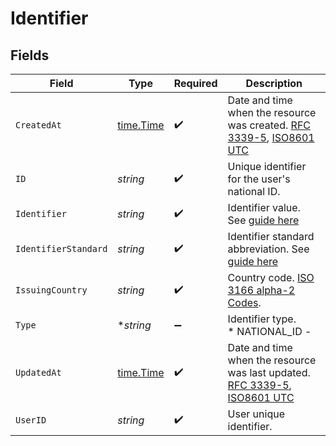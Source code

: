 # Identifier


## Fields

| Field                                                                                                                                                                                            | Type                                                                                                                                                                                             | Required                                                                                                                                                                                         | Description                                                                                                                                                                                      |
| ------------------------------------------------------------------------------------------------------------------------------------------------------------------------------------------------ | ------------------------------------------------------------------------------------------------------------------------------------------------------------------------------------------------ | ------------------------------------------------------------------------------------------------------------------------------------------------------------------------------------------------ | ------------------------------------------------------------------------------------------------------------------------------------------------------------------------------------------------ |
| `CreatedAt`                                                                                                                                                                                      | [time.Time](https://pkg.go.dev/time#Time)                                                                                                                                                        | :heavy_check_mark:                                                                                                                                                                               | Date and time when the resource was created. [RFC 3339-5](https://datatracker.ietf.org/doc/html/rfc3339#section-5.6), [ISO8601 UTC](https://www.iso.org/iso-8601-date-and-time-format.html)      |
| `ID`                                                                                                                                                                                             | *string*                                                                                                                                                                                         | :heavy_check_mark:                                                                                                                                                                               | Unique identifier for the user's national ID.                                                                                                                                                    |
| `Identifier`                                                                                                                                                                                     | *string*                                                                                                                                                                                         | :heavy_check_mark:                                                                                                                                                                               | Identifier value. See [guide here](/guides/users_and_accounts/identifiers.md)                                                                                                                    |
| `IdentifierStandard`                                                                                                                                                                             | *string*                                                                                                                                                                                         | :heavy_check_mark:                                                                                                                                                                               | Identifier standard abbreviation. See [guide here](/guides/users_and_accounts/identifiers.md)                                                                                                    |
| `IssuingCountry`                                                                                                                                                                                 | *string*                                                                                                                                                                                         | :heavy_check_mark:                                                                                                                                                                               | Country code. [ISO 3166 alpha-2 Codes](https://en.wikipedia.org/wiki/ISO_3166-1_alpha-2).                                                                                                        |
| `Type`                                                                                                                                                                                           | **string*                                                                                                                                                                                        | :heavy_minus_sign:                                                                                                                                                                               | Identifier type.<br/>* NATIONAL_ID -                                                                                                                                                             |
| `UpdatedAt`                                                                                                                                                                                      | [time.Time](https://pkg.go.dev/time#Time)                                                                                                                                                        | :heavy_check_mark:                                                                                                                                                                               | Date and time when the resource was last updated. [RFC 3339-5](https://datatracker.ietf.org/doc/html/rfc3339#section-5.6), [ISO8601 UTC](https://www.iso.org/iso-8601-date-and-time-format.html) |
| `UserID`                                                                                                                                                                                         | *string*                                                                                                                                                                                         | :heavy_check_mark:                                                                                                                                                                               | User unique identifier.                                                                                                                                                                          |